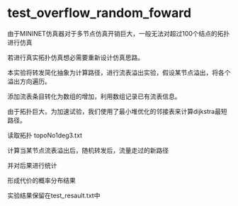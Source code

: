 # test_overflow_random_foward

由于MININET仿真器对于多节点仿真开销巨大，一般无法对超过100个结点的拓扑进行仿真

若进行真实拓扑仿真想必需要重新设计仿真思路。

本实验将转发简化抽象为计算路径，进行流表溢出实验，假设某节点溢出，将各个溢出方向遍历。

添加流表条目转化为数组的增加，利用数组记录已有流表信息。

由于拓扑巨大，为加速试验，我们使用了最小堆优化的邻接表来计算dijkstra最短路径。

读取拓扑 topoNo1deg3.txt

计算当某节点流表溢出后，随机转发后，流量走过的新路径

并对后果进行统计

形成代价的概率分布结果

实验结果保留在test_resault.txt中
